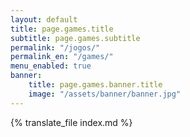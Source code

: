 ```yaml
---
layout: default
title: page.games.title
subtitle: page.games.subtitle
permalink: "/jogos/"
permalink_en: "/games/"
menu_enabled: true
banner:
    title: page.games.banner.title
    image: "/assets/banner/banner.jpg"
---
```


{% translate_file index.md %}
